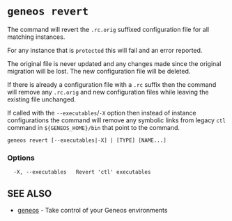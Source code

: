# `geneos revert`

The command will revert the `.rc.orig` suffixed configuration file for all matching instances.

For any instance that is `protected` this will fail and an error reported.

The original file is never updated and any changes made since the original migration will be lost. The new configuration file will be deleted.

If there is already a configuration file with a `.rc` suffix then the command will remove any `.rc.orig` and new configuration files while leaving the existing file unchanged.

If called with the `--executables`/`-X` option then instead of instance configurations the command will remove any symbolic links from legacy `ctl` command in `${GENEOS_HOME}/bin` that point to the command.

```text
geneos revert [--executables|-X] | [TYPE] [NAME...]
```

### Options

```text
  -X, --executables   Revert 'ctl' executables
```

## SEE ALSO

* [geneos](geneos.md)	 - Take control of your Geneos environments
